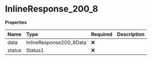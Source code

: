 # InlineResponse_200_8

**Properties**

| Name   | Type                    | Required | Description |
| :----- | :---------------------- | :------- | :---------- |
| data   | InlineResponse200_8Data | ❌       |             |
| status | Status1                 | ❌       |             |

